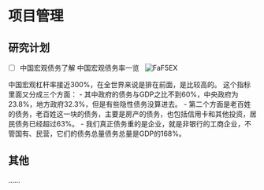 # 项目管理

## 研究计划
- [ ] 中国宏观债务了解
中国宏观债务率一览  
![FaF5EX](https://cdn.jsdelivr.net/gh/fisheryounggod/picsbed@master/uPic/FaF5EX.jpg)

中国宏观杠杆率接近300%，在全世界来说是排在前⾯，是⽐较⾼的。
这个指标⾥⾯又分成三个⽅⾯：
    - 其中政府的债务与GDP之比不到60%，中央政府为23.8%，地方政府32.3%，但是有些隐性债务没算进去。
    - 第⼆个⽅⾯是⽼百姓的债务，⽼百姓这⼀块的债务，主要是房产的债务，也包括信⽤卡和其他投资，居民债务已经超过63%。
    - 我们真正债务重的是企业，就是⾮银⾏的⼯商企业，不管国有、民营，它们的债务总量债务总量是GDP的168%。

## 其他
……
